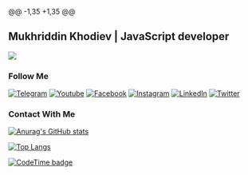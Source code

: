 @@ -1,35 +1,35 @@
##  Mukhriddin Khodiev | JavaScript developer
![](https://readme-typing-svg.herokuapp.com?font=Montserrat&color=coral&lines=I'm+a+Frontend+Developer;I'm+a+React+JS+Developer;I'm+a+VUE+JS+Developer;I'm+a+Angular+JS+Developer;I'm+a+Laravel+Developer)
### Follow Me
[![Telegram](https://img.shields.io/badge/-Telegram-082032?style=for-the-badge&logo=Telegram&logoColor=#26A5E4)](https://t.me/mukhriddinweb)
[![Youtube](https://img.shields.io/badge/-YouTube-082032?style=for-the-badge&logo=Youtube&logoColor=FF0000)](https://www.youtube.com/c/MUKHRIDDINKHODIEV)
[![Facebook](https://img.shields.io/badge/-Facebook-082032?style=for-the-badge&logo=Facebook&logoColor=#1877F2)](https://www.facebook.com/mukhriddinweb)
[![Instagram](https://img.shields.io/badge/-Instagram-082032?style=for-the-badge&logo=Instagram&logoColor=#E4405F)](https://www.instagram.com/mukhriddin_dev)
[![LinkedIn](https://img.shields.io/badge/-LinkedIn-082032?style=for-the-badge&logo=LinkedIn&logoColor=0A66C2)](https://www.linkedin.com)
[![Twitter](https://img.shields.io/badge/-Twitter-082032?style=for-the-badge&logo=Twitter&logoColor=#1DA1F2)](https://www.twitter.com/#)
<!--   GitHub stats graph -->



### Contact With Me
<!-- ### Contact With Me -->

<!-- ![emailto:khodievm@gmail.com](https://img.shields.io/badge/-khodievm@gmail.com-082032?style=for-the-badge&logo=Gmail&logoColor=#EA4335)
[![Telegram](https://img.shields.io/badge/-Telegram-082032?style=for-the-badge&logo=Telegram&logoColor=#26A5E4)](https://t.me/mukhriddinwebs) -->


[![Anurag's GitHub stats](https://github-readme-stats.vercel.app/api?username=mukhriddin-dev&show_icons=true&theme=vue)](https://github.com/anuraghazra/github-readme-stats)
<!-- [![Anurag's GitHub stats](https://github-readme-stats.vercel.app/api?username=mukhriddin-dev&show_icons=true&theme=vue)](https://github.com/anuraghazra/github-readme-stats) -->

[![Top Langs](https://github-readme-stats.vercel.app/api/top-langs/?username=Asarvarjon&langs_count=8&theme=vue)](https://github.com/anuraghazra/github-readme-stats) 
<!-- [![Top Langs](https://github-readme-stats.vercel.app/api/top-langs/?username=Asarvarjon&langs_count=8&theme=vue)](https://github.com/anuraghazra/github-readme-stats)  -->

[![CodeTime badge](https://img.shields.io/endpoint?style=social&url=https%3A%2F%2Fapi.codetime.dev%2Fshield%3Fid%3D5497%26project%3D%26in%3D0)](https://codetime.dev)
<!-- [![CodeTime badge](https://img.shields.io/endpoint?style=social&url=https%3A%2F%2Fapi.codetime.dev%2Fshield%3Fid%3D5497%26project%3D%26in%3D0)](https://codetime.dev) -->

<!-- ### 📈 GitHub Activity Graph:
[![Mukhriddin's activity graph](https://activity-graph.herokuapp.com/graph?username=mukhriddin-dev&theme=react-dark)](https://github.com/mukhriddin-dev/github-readme-activity-graph) -->
